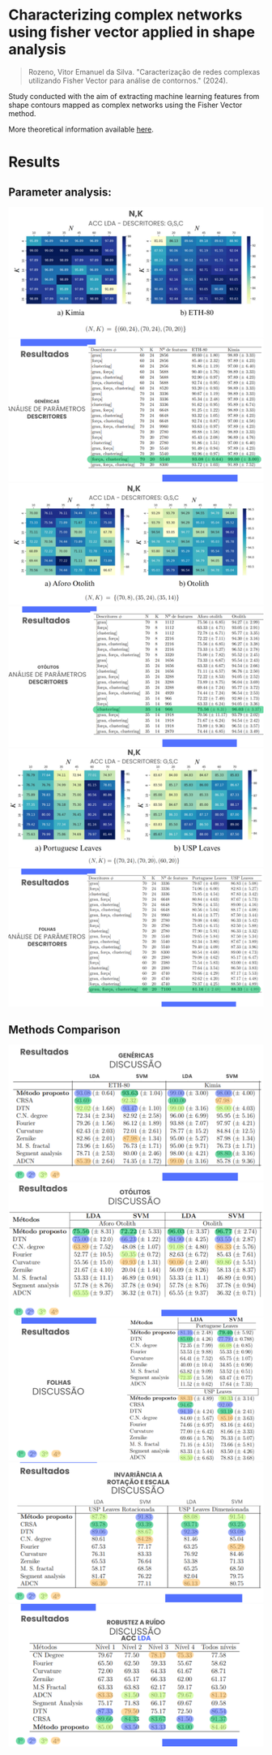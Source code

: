 # Characterizing complex networks using fisher vector applied in shape analysis

> Rozeno, Vitor Emanuel da Silva. "Caracterização de redes complexas utilizando Fisher Vector para análise de contornos." (2024).

Study conducted with the aim of extracting machine learning features from shape contours mapped as complex networks using the Fisher Vector method.

More theoretical information available [here](https://repositorio.unesp.br/entities/publication/174b6544-a5a1-448b-b97f-217f27fa2392).

# Results

## Parameter analysis:

![alt text](images/image.png)
![alt text](images/image-1.png)
![alt text](images/image-2.png)
![alt text](images/image-3.png)
![alt text](images/image-4.png)
![alt text](images/image-5.png)

## Methods Comparison

![alt text](images/image-6.png)
![alt text](images/image-7.png)
![alt text](images/image-8.png)
![alt text](images/image-9.png)
![alt text](images/image-10.png)
